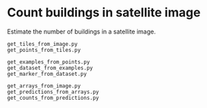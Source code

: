 Count buildings in satellite image
==================================
Estimate the number of buildings in a satellite image.

    get_tiles_from_image.py
    get_points_from_tiles.py

    get_examples_from_points.py
    get_dataset_from_examples.py
    get_marker_from_dataset.py

    get_arrays_from_image.py
    get_predictions_from_arrays.py
    get_counts_from_predictions.py

